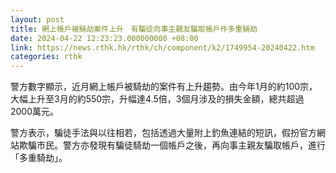 ```yaml
---
layout: post
title: 網上帳戶被騎劫案件上升　有騙徒向事主親友騙取帳戶作多重騎劫
date: 2024-04-22 12:23:23.000000000 +08:00
link: https://news.rthk.hk/rthk/ch/component/k2/1749954-20240422.htm
categories: rthk
---
```


警方數字顯示，近月網上帳戶被騎劫的案件有上升趨勢。由今年1月的約100宗，大幅上升至3月的約550宗，升幅達4.5倍，3個月涉及的損失金額，總共超過2000萬元。

警方表示，騙徒手法與以往相若，包括透過大量附上釣魚連結的短訊，假扮官方網站欺騙巿民。警方亦發現有騙徒騎劫一個帳戶之後，再向事主親友騙取帳戶，進行「多重騎劫」。
